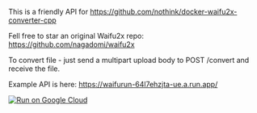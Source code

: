 This is a friendly API for https://github.com/nothink/docker-waifu2x-converter-cpp

Fell free to star an original Waifu2x repo: https://github.com/nagadomi/waifu2x

To convert file - just send a multipart upload body to POST /convert  and receive the file.

Example API is here:  https://waifurun-64l7ehzjta-ue.a.run.app/

[![Run on Google Cloud](https://storage.googleapis.com/cloudrun/button.svg)](https://console.cloud.google.com/cloudshell/editor?shellonly=true&cloudshell_image=gcr.io/cloudrun/button&cloudshell_git_repo=https://github.com/gladkikhartem/waifurun.git)